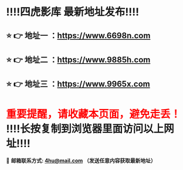 
:bangbang::bangbang:四虎影库 最新地址发布:bangbang::bangbang:
==
:star: :point_right: 地址一 ：https://www.6698n.com
------
:star: :point_right: 地址二 ：https://www.9885h.com
------
:star: :point_right: 地址三 ：https://www.9965x.com
------
<span style="color: red">重要提醒，请收藏本页面，避免走丢！</span>
:bangbang::bangbang:长按复制到浏览器里面访问以上网址:bangbang::bangbang:
==

:e-mail: __邮箱联系方式: 4hu@mail.com （发送任意内容获取最新地址）__
